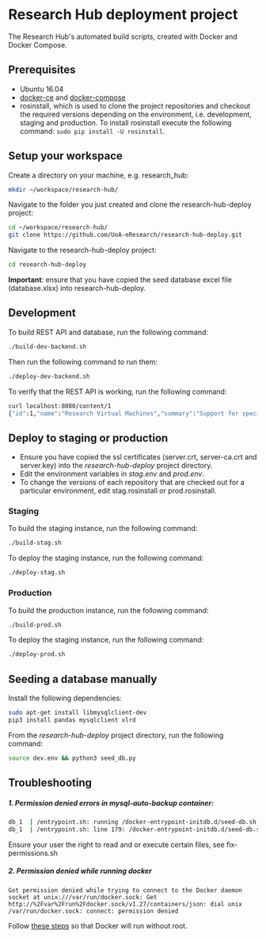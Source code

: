 # Research Hub deployment project
The Research Hub's automated build scripts, created with Docker and Docker Compose.

## Prerequisites
* Ubuntu 16.04
* [docker-ce](https://docs.docker.com/engine/installation/linux/ubuntu/) and [docker-compose](https://docs.docker.com/compose/install/)
* rosinstall, which is used to clone the project repositories and checkout the required versions depending on the environment,
i.e. development, staging and production. To install rosinstall execute the following command: `sudo pip install -U rosinstall`.

## Setup your workspace
Create a directory on your machine, e.g. research_hub:
```bash
mkdir ~/workspace/research-hub/
```

Navigate to the folder you just created and clone the research-hub-deploy project:
```bash
cd ~/workspace/research-hub/
git clone https://github.com/UoA-eResearch/research-hub-deploy.git
```

Navigate to the research-hub-deploy project:
```bash
cd research-hub-deploy
```

**Important**: ensure that you have copied the seed database excel file (database.xlsx) into research-hub-deploy.

## Development
To build REST API and database, run the following command:
```bash
./build-dev-backend.sh
```

Then run the following command to run them:
```bash
./deploy-dev-backend.sh
```

To verify that the REST API is working, run the following command:
```bash
curl localhost:8080/content/1
{"id":1,"name":"Research Virtual Machines","summary":"Support for specialised computing needs across different operating systems, interactive workflows, and externally facing services via the web.","description":"Many researchers need specialised computing facilities that support a variety of different operating systems, allow interactive use (rather than relying on a typical HPC batch scheduler), run for extended periods of time (months), and provide externa..."
```

## Deploy to staging or production
* Ensure you have copied the ssl certificates (server.crt, server-ca.crt and server.key) into the *research-hub-deploy* project directory.
* Edit the environment variables in *stag.env* and *prod.env*.
* To change the versions of each repository that are checked out for a particular environment, edit stag.rosinstall or prod.rosinstall.

### Staging
To build the staging instance, run the following command:
```bash
./build-stag.sh
```

To deploy the staging instance, run the following command:
```bash
./deploy-stag.sh
```

### Production
To build the production instance, run the following command:
```bash
./build-prod.sh
```

To deploy the staging instance, run the following command:
```bash
./deploy-prod.sh
```

## Seeding a database manually
Install the following dependencies:
```bash
sudo apt-get install libmysqlclient-dev
pip3 install pandas mysqlclient xlrd
```

From the *research-hub-deploy* project directory, run the following command:
```bash
source dev.env && python3 seed_db.py
```

## Troubleshooting
##### 1. Permission denied errors in mysql-auto-backup container:

```bash
db_1  | /entrypoint.sh: running /docker-entrypoint-initdb.d/seed-db.sh
db_1  | /entrypoint.sh: line 179: /docker-entrypoint-initdb.d/seed-db.sh: Permission denied
```

Ensure your user the right to read and or execute certain files, see fix-permissions.sh


##### 2. Permission denied while running docker
```
Got permission denied while trying to connect to the Docker daemon socket at unix:///var/run/docker.sock: Get http://%2Fvar%2Frun%2Fdocker.sock/v1.27/containers/json: dial unix /var/run/docker.sock: connect: permission denied
```
 
Follow [these steps](https://docs.docker.com/engine/installation/linux/linux-postinstall/#manage-docker-as-a-non-root-user) so that Docker will run without root.

